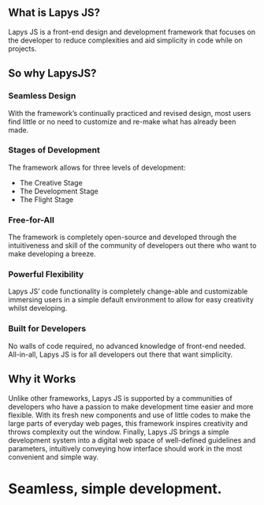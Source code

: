 <p align="center">
    <img src="">
</p>

## What is Lapys JS?
    
Lapys JS is a front-end design and development framework that focuses on the developer 
to reduce complexities and aid simplicity in code while on projects.

## So why LapysJS?

### Seamless Design
With the framework’s continually practiced and revised design, 
most users find little or no need to customize and re-make 
what has already been made.

### Stages of Development
The framework allows for three levels of development: 

- The Creative Stage
- The Development Stage
- The Flight Stage

### Free-for-All
The framework is completely open-source and 
developed through the intuitiveness and skill 
of the community of developers out there 
who want to make developing a breeze.

### Powerful Flexibility
Lapys JS’ code functionality is completely 
change-able and customizable immersing users 
in a simple default environment to allow 
for easy creativity whilst developing.

### Built for Developers
No walls of code required, no advanced knowledge of front-end needed. 
All-in-all, Lapys JS is for all developers out there that want simplicity.

## Why it Works
Unlike other frameworks, Lapys JS is supported by a communities of developers who have a passion to make development time easier and more flexible.
With its fresh new components and use of little codes to make the large parts of everyday web pages, this framework inspires creativity and throws complexity out the window.
Finally, Lapys JS brings a simple development system into a digital web space of well-defined guidelines and parameters, intuitively conveying how interface should work in the most convenient and simple way.

# Seamless, simple development.
